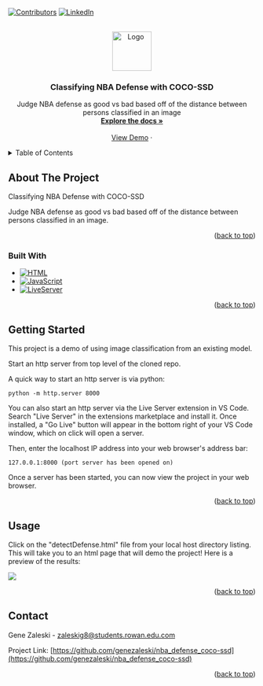 <!-- Improved compatibility of back to top link: See: https://github.com/othneildrew/Best-README-Template/pull/73 -->
<a name="readme-top"></a>

[![Contributors][contributors-shield]][contributors-url]
[![LinkedIn][linkedin-shield]][linkedin-url]

<!-- PROJECT LOGO -->
<br />
<div align="center">
  <a href="https://github.com/genezaleski/nba_defense_coco-ssd">
    <img src="images/logo.png" alt="Logo" width="80" height="80">
  </a>

<h3 align="center">Classifying NBA Defense with COCO-SSD </h3>

  <p align="center">
    Judge NBA defense as good vs bad based off of the distance between persons classified in an image
    <br />
    <a href="https://github.com/genezaleski/nba_defense_coco-ssd/blob/main/classifyNbaDefenseCOCO-SSD.pdf"><strong>Explore the docs »</strong></a>
    <br />
    <br />
    <a href="https://github.com/genezaleski/nba_defense_coco-ssd/blob/main/videos/sixersG1_results.gif">View Demo</a>
    ·
  </p>
</div>

<!-- TABLE OF CONTENTS -->
<details>
  <summary>Table of Contents</summary>
  <ol>
    <li>
      <a href="#about-the-project">About The Project</a>
      <ul>
        <li><a href="#built-with">Built With</a></li>
      </ul>
    </li>
    <li>
      <a href="#getting-started">Getting Started</a>
    </li>
    <li><a href="#usage">Usage</a></li>
    <li><a href="#contact">Contact</a></li>
  </ol>
</details>

<!-- ABOUT THE PROJECT -->
## About The Project

Classifying NBA Defense with COCO-SSD 

Judge NBA defense as good vs bad based off of the distance between persons classified in an image.

<p align="right">(<a href="#readme-top">back to top</a>)</p>

### Built With

* [![HTML][html.link]][html-url]
* [![JavaScript][js.link]][js-url]
* [![LiveServer][ls.link]][ls-url]

<p align="right">(<a href="#readme-top">back to top</a>)</p>

<!-- GETTING STARTED -->
## Getting Started

This project is a demo of using image classification from an existing model. 

Start an http server from top level of the cloned repo.

A quick way to start an http server is via python:

    python -m http.server 8000

You can also start an http server via the Live Server extension in VS Code. Search "Live Server" in the extensions marketplace and install it. Once installed, a "Go Live" button will appear in the bottom right of your VS Code window, which on click will open a server.
    
Then, enter the localhost IP address into your web browser's address bar:
    
    127.0.0.1:8000 (port server has been opened on)

Once a server has been started, you can now view the project in your web browser.

<p align="right">(<a href="#readme-top">back to top</a>)</p>

<!-- USAGE EXAMPLES -->
## Usage

Click on the "detectDefense.html" file from your local host directory listing. This will take you to an html page that will demo the project! Here is a preview of the results:

![](https://github.com/genezaleski/nba_defense_coco-ssd/blob/main/videos/sixersG1_results.gif)


<p align="right">(<a href="#readme-top">back to top</a>)</p>

<!-- CONTACT -->
## Contact

Gene Zaleski - zaleskig8@students.rowan.edu.com

Project Link: [https://github.com/genezaleski/nba_defense_coco-ssd](https://github.com/genezaleski/nba_defense_coco-ssd)

<p align="right">(<a href="#readme-top">back to top</a>)</p>


<!-- MARKDOWN LINKS & IMAGES -->
<!-- https://www.markdownguide.org/basic-syntax/#reference-style-links -->
[contributors-shield]: https://img.shields.io/github/contributors/genezaleski/nba_defense_coco-ssd.svg?style=for-the-badge
[contributors-url]: https://github.com/genezaleski/nba_defense_coco-ssd/graphs/contributors
[forks-shield]: https://img.shields.io/github/forks/genezaleski/nba_defense_coco-ssd.svg?style=for-the-badge
[forks-url]: https://github.com/genezaleski/nba_defense_coco-ssd/network/members
[stars-shield]: https://img.shields.io/github/stars/genezaleski/nba_defense_coco-ssd.svg?style=for-the-badge
[stars-url]: https://github.com/genezaleski/nba_defense_coco-ssd/stargazers
[issues-shield]: https://img.shields.io/github/issues/genezaleski/nba_defense_coco-ssd.svg?style=for-the-badge
[issues-url]: https://github.com/genezaleski/nba_defense_coco-ssd/issues
[license-shield]: https://img.shields.io/github/license/genezaleski/nba_defense_coco-ssd.svg?style=for-the-badge
[license-url]: https://github.com/genezaleski/nba_defense_coco-ssd/blob/master/LICENSE.txt
[linkedin-shield]: https://img.shields.io/badge/-LinkedIn-black.svg?style=for-the-badge&logo=linkedin&colorB=555
[linkedin-url]: https://linkedin.com/in/gene-zaleski-56b2a0175
[product-screenshot]: images/screenshot.png
[ls.link]: https://img.shields.io/visual-studio-marketplace/i/ritwickdey.LiveServer?logo=visualstudio&label=LiveServer
[ls-url]: https://marketplace.visualstudio.com/items?itemName=ritwickdey.LiveServer
[js.link]: https://img.shields.io/badge/javascript-blue?logo=javascript&logoColor=f5f5f5
[js-url]: https://www.javascript.com/
[html.link]: https://img.shields.io/badge/html5-orange?logo=html5&logoColor=#E34F26
[html-url]: https://www.w3schools.com/html/

